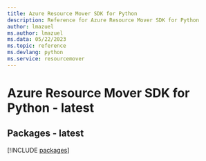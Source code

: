 ```yaml
---
title: Azure Resource Mover SDK for Python
description: Reference for Azure Resource Mover SDK for Python
author: lmazuel
ms.author: lmazuel
ms.data: 05/22/2023
ms.topic: reference
ms.devlang: python
ms.service: resourcemover
---
```

# Azure Resource Mover SDK for Python - latest
## Packages - latest
[!INCLUDE [packages](resource-mover-index.md)]